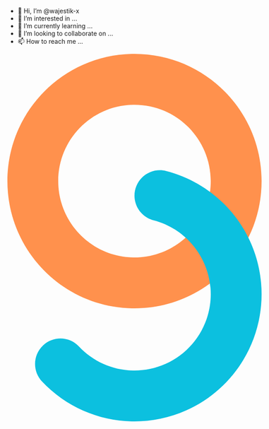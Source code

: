 - 👋 Hi, I’m @wajestik-x
- 👀 I’m interested in ...
- 🌱 I’m currently learning ...
- 💞️ I’m looking to collaborate on ...
- 📫 How to reach me ...

<div class="hWv4NA" style="width: 576px; height: 576px; margin-left: 0px; margin-top: 0px;"><div class="bFnJ2A" style="clip-path: path(&quot;M 128 0 C 198.692 0 256 57.3076 256 128 C 256 198.692 198.692 256 128 256 C 57.3076 256 0 198.692 0 128 C 0 57.3076 57.3076 0 128 0 L 128 51.2 C 85.5845 51.2 51.2 85.5845 51.2 128 C 51.2 170.415 85.5845 204.8 128 204.8 C 170.415 204.8 204.8 170.415 204.8 128 C 204.8 85.5845 170.415 51.2 128 51.2 Z&quot;); background: rgb(255, 145, 77); width: 256px; height: 256px; transform: scale(2.25, 2.25); transform-origin: 0px 0px;"></div><div class="bFnJ2A" style="clip-path: path(&quot;M 160 4.06453 C 212.696 17.6706 251.026 63.1113 255.556 117.347 C 260.086 171.582 229.824 222.752 180.115 244.91 C 130.406 267.069 72.1203 255.371 34.8106 215.748 C 25.1182 205.455 25.6055 189.253 35.8989 179.561 C 46.1923 169.868 62.394 170.355 72.0864 180.649 C 94.4722 204.423 129.444 211.441 159.269 198.146 C 189.094 184.851 207.251 154.149 204.534 121.608 C 201.816 89.0668 178.818 61.8024 147.2 53.6387 C 138.344 51.3522 131.381 44.515 128.934 35.7026 C 126.486 26.8902 128.926 17.4414 135.334 10.9155 C 141.742 4.38961 151.144 1.77803 160 4.06453 Z&quot;); background: rgb(12, 192, 223); width: 256px; height: 256px; transform: scale(2.25, 2.25); transform-origin: 0px 0px;"></div></div>
